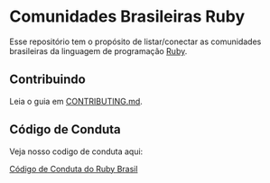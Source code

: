 # Comunidades Brasileiras Ruby

Esse repositório tem o propósito de listar/conectar as comunidades brasileiras da linguagem de programação [Ruby](https://www.ruby-lang.org/pt/).

## Contribuindo

Leia o guia em [CONTRIBUTING.md](CONTRIBUTING.md).

## Código de Conduta

Veja nosso codigo de conduta aqui:

[Código de Conduta do Ruby Brasil](https://github.com/guru-br/code-of-conduct)
